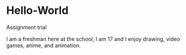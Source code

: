 # Hello-World
Assignment trial

I am a freshman here at the school, I am 17 and I enjoy drawing, video games, anime, and animation.
